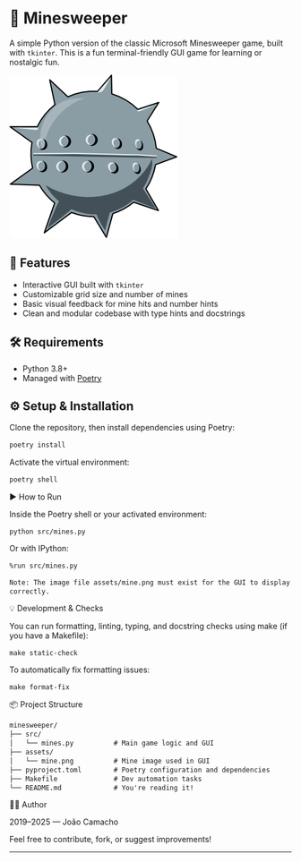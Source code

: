 # 🧨 Minesweeper

A simple Python version of the classic Microsoft Minesweeper game, built with `tkinter`. This is a fun terminal-friendly GUI game for learning or nostalgic fun.

![Minesweeper Screenshot](assets/mine.png)

## 🚀 Features

- Interactive GUI built with `tkinter`
- Customizable grid size and number of mines
- Basic visual feedback for mine hits and number hints
- Clean and modular codebase with type hints and docstrings

## 🛠 Requirements

- Python 3.8+
- Managed with [Poetry](https://python-poetry.org/)

## ⚙️ Setup & Installation

Clone the repository, then install dependencies using Poetry:

```bash
poetry install
```

Activate the virtual environment:

```bash
poetry shell
```

▶️ How to Run

Inside the Poetry shell or your activated environment:

```
python src/mines.py
```

Or with IPython:

```
%run src/mines.py
```

    Note: The image file assets/mine.png must exist for the GUI to display correctly.

💡 Development & Checks

You can run formatting, linting, typing, and docstring checks using make (if you have a Makefile):

```
make static-check
```

To automatically fix formatting issues:

```
make format-fix
```

📦 Project Structure

```
minesweeper/
├── src/
│   └── mines.py          # Main game logic and GUI
├── assets/
│   └── mine.png          # Mine image used in GUI
├── pyproject.toml        # Poetry configuration and dependencies
├── Makefile              # Dev automation tasks
└── README.md             # You're reading it!
```

👨‍💻 Author

2019–2025 — João Camacho

Feel free to contribute, fork, or suggest improvements!


---

